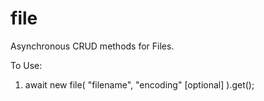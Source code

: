 # file
Asynchronous CRUD methods for Files.

To Use: 
  1. await new file( "filename", "encoding" [optional] ).get();


